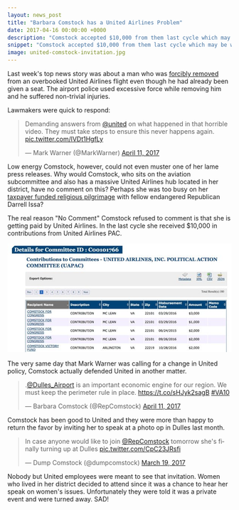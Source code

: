 ```yaml
---
layout: news_post
title: "Barbara Comstock has a United Airlines Problem"
date: 2017-04-16 00:00:00 +0000
description: "Comstock accepted $10,000 from them last cycle which may be why she has remained silent."
snippet: "Comstock accepted $10,000 from them last cycle which may be why she has remained silent."
image: united-comstock-invitation.jpg
---
```


Last week's top news story was about a man who was [forcibly removed](https://www.washingtonpost.com/news/dr-gridlock/wp/2017/04/10/a-man-wouldnt-leave-an-overbooked-united-flight-so-he-was-dragged-off-battered-and-limp/?utm_term=.62064dac5bcb&tid=a_inl) from an overbooked United Airlines flight even though he had already been given a seat. The airport police used excessive force while removing him and he suffered non-trivial injuries.

Lawmakers were quick to respond:

<blockquote class="twitter-tweet" data-cards="hidden" data-lang="en"><p lang="en" dir="ltr">Demanding answers from <a href="https://twitter.com/united">@united</a> on what happened in that horrible video. They must take steps to ensure this never happens again. <a href="https://t.co/lVDt1HgfLy">pic.twitter.com/lVDt1HgfLy</a></p>&mdash; Mark Warner (@MarkWarner) <a href="https://twitter.com/MarkWarner/status/851923478676746244">April 11, 2017</a></blockquote>
<script async src="//platform.twitter.com/widgets.js" charset="utf-8"></script>

Low energy Comstock, however, could not even muster one of her lame press releases. Why would Comstock, who sits on the aviation subcommittee and also has a massive United Airlines hub located in her district, have no comment on this? Perhaps she was too busy on her [taxpayer funded religious pilgrimage](https://twitter.com/USEmbassyJordan/status/852391832164212736/photo/1) with fellow endangered Republican Darrell Issa?

The real reason "No Comment" Comstock refused to comment is that she is getting paid by United Airlines. In the last cycle she received $10,000 in contributions from United Airlines PAC.

![UAPAC contributions to Comstock](/images/news/united-airlines-contributions.jpg)

The very same day that Mark Warner was calling for a change in United policy, Comstock actually defended United in another matter.

<blockquote class="twitter-tweet" data-lang="en"><p lang="en" dir="ltr">.<a href="https://twitter.com/Dulles_Airport">@Dulles_Airport</a> is an important economic engine for our region.  We must keep the perimeter rule in place. <a href="https://t.co/sHJyk2sagB">https://t.co/sHJyk2sagB</a> <a href="https://twitter.com/hashtag/VA10?src=hash">#VA10</a></p>&mdash; Barbara Comstock (@RepComstock) <a href="https://twitter.com/RepComstock/status/851812571690807296">April 11, 2017</a></blockquote>
<script async src="//platform.twitter.com/widgets.js" charset="utf-8"></script>

Comstock has been good to United and they were more than happy to return the favor by inviting her to speak at a photo op in Dulles last month.

<blockquote class="twitter-tweet" data-lang="en"><p lang="en" dir="ltr">In case anyone would like to join <a href="https://twitter.com/RepComstock">@RepComstock</a> tomorrow she&#39;s finally turning up at Dulles <a href="https://t.co/CpC23JRsfi">pic.twitter.com/CpC23JRsfi</a></p>&mdash; Dump Comstock (@dumpcomstock) <a href="https://twitter.com/dumpcomstock/status/843437501394182144">March 19, 2017</a></blockquote>
<script async src="//platform.twitter.com/widgets.js" charset="utf-8"></script>

Nobody but United employees were meant to see that invitation. Women who lived in her district decided to attend since it was a chance to hear her speak on women's issues. Unfortunately they were told it was a private event and were turned away. SAD!
